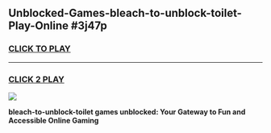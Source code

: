 
## Unblocked-Games-bleach-to-unblock-toilet-Play-Online #3j47p
<h3>
<a href="https://news.freeplayer.one?title=bleach-to-unblock-toilet&ref=3">CLICK TO PLAY</a></h3>
<hr>

<h3>
<a href="https://news.freeplayer.one?title=bleach-to-unblock-toilet&ref=3">CLICK 2 PLAY</a>
  
</h3>

<a href="https://news.freeplayer.one?title=bleach-to-unblock-toilet&ref=3"><img src="https://clearcache.store/games.png"></a>


**bleach-to-unblock-toilet games unblocked: Your Gateway to Fun and Accessible Online Gaming**
